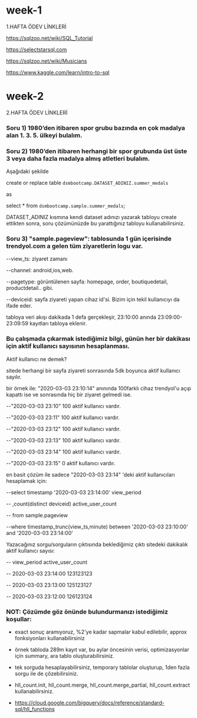 # week-1
1.HAFTA ÖDEV LİNKLERİ

https://sqlzoo.net/wiki/SQL_Tutorial

https://selectstarsql.com

https://sqlzoo.net/wiki/Musicians

https://www.kaggle.com/learn/intro-to-sql  


# week-2
2.HAFTA ÖDEV LİNKLERİ

### Soru 1) 1980’den itibaren spor grubu bazında en çok madalya alan 1. 3. 5. ülkeyi bulalım.
### Soru 2) 1980’den itibaren herhangi bir spor grubunda üst üste 3 veya daha fazla madalya almış atletleri bulalım.

Aşağıdaki şekilde

create or replace table `dsmbootcamp.DATASET_ADINIZ.summer_medals`

as

select * from `dsmbootcamp.sample.summer_medals`; 

DATASET_ADINIZ kısmına kendi dataset adınızı yazarak tabloyu create ettikten sonra, soru çözümünüzde bu yarattığınız tabloyu kullanabilirsiniz.

### Soru 3) "sample.pageview": tablosunda 1 gün içerisinde trendyol.com a gelen tüm ziyaretlerin logu var.
--view_ts: ziyaret zamanı

--channel: android,ios,web.

--pagetype: görüntülenen sayfa: homepage, order, boutiquedetail, productdetail.. gibi.

--deviceid: sayfa ziyareti yapan cihaz id'si. Bizim için tekil kullanıcıyı da ifade eder.

tabloya veri akışı dakikada 1 defa gerçekleşir, 23:10:00 anında 23:09:00-23:09:59 kayıtları tabloya eklenir.

### Bu çalışmada çıkarmak istediğimiz bilgi, günün her bir dakikası için aktif kullanıcı sayısının hesaplanması.

Aktif kullanıcı ne demek?

sitede herhangi bir sayfa ziyareti sonrasında 5dk boyunca aktif kullanıcı sayılır.

bir örnek ile:  "2020-03-03 23:10:14" anınında 100farklı cihaz trendyol'u açıp kapattı ise ve sonrasında hiç bir ziyaret gelmedi ise.

--"2020-03-03 23:10" 100 aktif kullanıcı vardır.

--"2020-03-03 23:11" 100 aktif kullanıcı vardır.

--"2020-03-03 23:12" 100 aktif kullanıcı vardır.

--"2020-03-03 23:13" 100 aktif kullanıcı vardır.

--"2020-03-03 23:14" 100 aktif kullanıcı vardır.

--"2020-03-03 23:15" 0 aktif kullanıcı vardır.

en basit çözüm ile sadece "2020-03-03 23:14" 'deki aktif kullanıcıları hesaplamak için:

--select timestamp '2020-03-03 23:14:00' view_period

 --   ,count(distinct deviceid) active_user_count
      
-- from sample.pageview
 
--where timestamp_trunc(view_ts,minute) between '2020-03-03 23:10:00' and '2020-03-03 23:14:00'

Yazacağınız sorgu/sorguların çıktısında beklediğimiz çıktı sitedeki dakikalık aktif kullanıcı sayısı:

-- view_period            active_user_count

-- 2020-03-03 23:14:00            123123123

-- 2020-03-03 23:13:00            125123127

-- 2020-03-03 23:12:00            126123124

### NOT: Çözümde göz önünde bulundurmanızı istediğimiz koşullar:

- exact sonuç aramıyoruz, %2'ye kadar sapmalar kabul edilebilir, approx fonksiyonları kullanabilirsiniz

- örnek tabloda 289m kayıt var, bu aylar öncesinin verisi, optimizasyonlar için summary, ara tablo oluşturabilirsiniz.

- tek sorguda hesaplayabilirsiniz, temporary tablolar oluşturup, 1den fazla sorgu ile de çözebilirsiniz.

- hll_count.init, hll_count.merge, hll_count.merge_partial, hll_count.extract kullanabilirsiniz.

- https://cloud.google.com/bigquery/docs/reference/standard-sql/hll_functions
